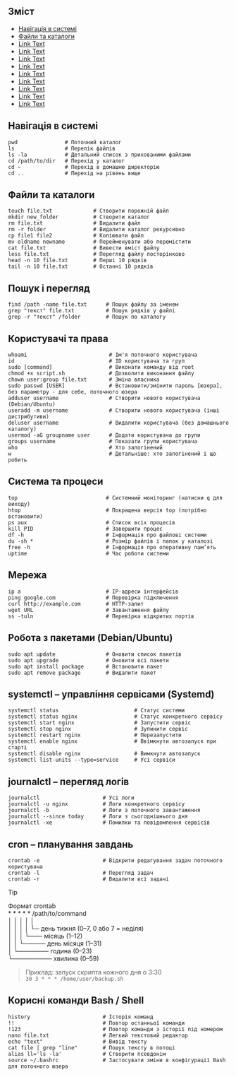 ## Зміст
- [Навігація в системі](#Навігація-в-системі)
- [Файли та каталоги](#Файли-та-каталоги)
- [Link Text](#sample-section)
- [Link Text](#sample-section)
- [Link Text](#sample-section)
- [Link Text](#sample-section)
- [Link Text](#sample-section)
- [Link Text](#sample-section)
- [Link Text](#sample-section)
- [Link Text](#sample-section)
- [Link Text](#sample-section)




## Навігація в системі
```
pwd               # Поточний каталог
ls                # Перелік файлів
ls -la            # Детальний список з прихованими файлами
cd /path/to/dir   # Перехід у каталог
cd ~              # Перехід в домашню директорію
cd ..             # Перехід на рівень вище
```

## Файли та каталоги
```
touch file.txt             # Створити порожній файл
mkdir new_folder           # Створити каталог
rm file.txt                # Видалити файл
rm -r folder               # Видалити каталог рекурсивно
cp file1 file2             # Копіювати файл
mv oldname newname         # Перейменувати або перемістити
cat file.txt               # Вивести вміст файлу
less file.txt              # Перегляд файлу посторінково
head -n 10 file.txt        # Перші 10 рядків
tail -n 10 file.txt        # Останні 10 рядків
```

## Пошук і перегляд
```
find /path -name file.txt      # Пошук файлу за іменем
grep "текст" file.txt          # Пошук рядків у файлі
grep -r "текст" /folder        # Пошук по каталогу
```

## Користувачі та права
```
whoami                          # Ім'я поточного користувача
id                              # ID користувача та груп
sudo [command]                  # Виконати команду від root
chmod +x script.sh              # Дозволити виконання файлу
chown user:group file.txt       # Зміна власника
sudo passwd [USER]              # Встановити/змінити пароль [юзера], без параметру - для себе, поточного юзера
adduser username                # Створити нового користувача (Debian/Ubuntu)
useradd -m username             # Створити нового користувача (інші дистрибутиви)
deluser username                # Видалити користувача (без домашнього каталогу)
usermod -aG groupname user      # Додати користувача до групи
groups username                 # Показати групи користувача
who                             # Хто залогінений
w                               # Детальніше: хто залогінений і що робить
```

## Система та процеси
```
top                            # Системний моніторинг (натисни q для виходу)
htop                           # Покращена версія top (потрібно встановити)
ps aux                         # Список всіх процесів
kill PID                       # Завершити процес
df -h                          # Інформація про файлові системи
du -sh *                       # Розмір файлів і папок у каталозі
free -h                        # Інформація про оперативну пам’ять
uptime                         # Час роботи системи
```

## Мережа
```
ip a                           # IP-адреси інтерфейсів
ping google.com                # Перевірка підключення
curl http://example.com        # HTTP-запит
wget URL                       # Завантаження файлу
ss -tuln                       # Перевірка відкритих портів
```

## Робота з пакетами (Debian/Ubuntu)
```
sudo apt update                # Оновити список пакетів
sudo apt upgrade               # Оновити всі пакети
sudo apt install package       # Встановити пакет
sudo apt remove package        # Видалити пакет
```

## systemctl – управління сервісами (Systemd)
```
systemctl status                        # Статус системи
systemctl status nginx                  # Статус конкретного сервісу
systemctl start nginx                   # Запустити сервіс
systemctl stop nginx                    # Зупинити сервіс
systemctl restart nginx                 # Перезапустити
systemctl enable nginx                  # Ввімкнути автозапуск при старті
systemctl disable nginx                 # Вимкнути автозапуск
systemctl list-units --type=service     # Усі сервіси
```

## journalctl – перегляд логів
```
journalctl                    # Усі логи
journalctl -u nginx           # Логи конкретного сервісу
journalctl -b                 # Логи з поточного завантаження
journalctl --since today      # Логи з сьогоднішнього дня
journalctl -xe                # Помилки та повідомлення сервісів
```

## cron – планування завдань
```
crontab -e                    # Відкрити редагування задач поточного користувача
crontab -l                    # Перегляд задач
crontab -r                    # Видалити всі задачі
```

>[!TIP]
> Формат crontab  
>           * * * * *  /path/to/command  
>│ │ │ │ │  
>│ │ │ │ └─ день тижня (0–7, 0 або 7 = неділя)  
>│ │ │ └─── місяць (1–12)  
>│ │ └───── день місяця (1–31)  
>│ └─────── година (0–23)  
>└───────── хвилина (0–59)  


>Приклад: запуск скрипта кожного дня о 3:30  
>`30 3 * * * /home/user/backup.sh`


## Корисні команди Bash / Shell
```
history                       # Історія команд
!!                            # Повтор останньої команди
!123                          # Повтор команди з історії під номером
nano file.txt                 # Легкий текстовий редактор
echo "text"                   # Вивід тексту
cat file | grep "line"        # Пошук тексту в потоці
alias ll='ls -la'             # Створити псевдонім
source ~/.bashrc              # Застосувати зміни в конфігурації Bash для поточного юзера
```